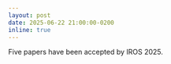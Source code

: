 ```yaml
---
layout: post
date: 2025-06-22 21:00:00-0200
inline: true
---
```


Five papers have been accepted by IROS 2025.


